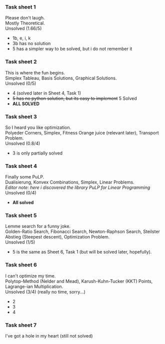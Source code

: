 ### Task sheet 1
Please don't laugh. <br>
Mostly Theoretical. <br>
Unsolved (1.66/5)
- 1b, e, i, k
- 3b has no solution
- 5 has a simpler way to be solved, but i do not remember it

### Task sheet 2
This is where the fun begins. <br>
Simplex Tableau, Basis Solutions, Graphical Solutions. <br>
Unsolved (0/5) 
- 4 (solved later in Sheet 4, Task 1)
- ~~5 has no python solution, but its easy to implement~~ 5 Solved
- **ALL SOLVED**

### Task sheet 3
So I heard you like optimization. <br>
Polyeder Corners, Simplex, Fitness Orange juice (relevant later), Transport Problem. <br>
Unsolved (0.8/4)
- 3 is only partially solved

### Task sheet 4
Finally some PuLP. <br>
Dualisierung, Konvex Combinations, Simplex, Linear Problems. <br>
*Editor note: here i discovered the library PuLP for Linear Programming*
Unsolved (0/4)
- **All solved**

### Task sheet 5
Lemme search for a funny joke. <br>
Golden-Ratio Search, Fibonacci Search, Newton-Raphson Search, Steilster Abstieg (Steepest descent), Optimization Problem. <br>
Unsolved (1/5)
- 5 is the same as Sheet 6, Task 1 (but will be solved later, hopefully).

### Task sheet 6
I can't optimize my time. <br>
Polytop-Method (Nelder and Mead), Karush-Kuhn-Tucker (KKT) Points, Lagrange-ian Multiplication. <br>
Unsolved (3/4) (really no time, sorry...)
- 2 
- 3
- 4

### Task sheet 7
I've got a hole in my heart (still not solved)
